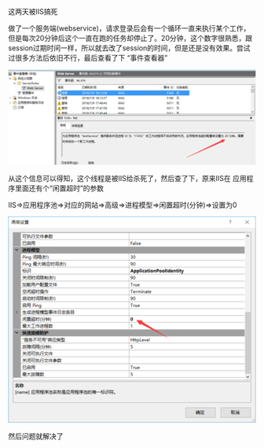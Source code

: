 这两天被IIS搞死

做了一个服务端(webservice)，请求登录后会有一个循环一直来执行某个工作，但是每次20分钟后这个一直在跑的任务却停止了。20分钟，这个数字很熟悉，跟session过期时间一样，所以就去改了session的时间，但是还是没有效果。尝试过很多方法后依旧不行，最后查看了下 “事件查看器”

![](img/3.png)



从这个信息可以得知，这个线程是被IIS给杀死了，然后查了下，原来IIS在 应用程序里面还有个“闲置超时”的参数



IIS=>应用程序池=>对应的网站=>高级=>进程模型=>闲置超时(分钟)=>设置为0

![](img/4.png)

然后问题就解决了